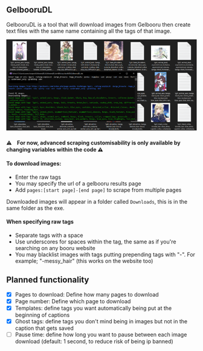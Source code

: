 ## GelbooruDL

GelbooruDL is a tool that will download images from Gelbooru then create text files with the same name containing all the tags of that image.

<img src="https://github.com/hopto-dot/Gelbooru-Downloader/blob/master/GBDL.png?raw=true" width="700">

#### ⚠　For now, advanced scraping customisability is only available by changing variables within the code ⚠

#### To download images:
* Enter the raw tags
* You may specify the url of a gelbooru results page
* Add `pages:[start page]-[end page]` to scrape from multiple pages

Downloaded images will appear in a folder called `Downloads`, this is in the same folder as the exe.

#### When specifying raw tags
* Separate tags with a space
* Use underscores for spaces within the tag, the same as if you're searching on any booru website
* You may blacklist images with tags putting prepending tags with "-". For example; "-messy_hair" (this works on the website too)

## Planned functionality
- [X] Pages to download: Define how many pages to download
- [X] Page number: Define which page to download
- [X] Templates: define tags you want automatically being put at the beginning of captions
- [X] Ghost tags: define tags you don't mind being in images but not in the caption that gets saved
- [ ] Pause time: define how long you want to pause between each image download (default: 1 second, to reduce risk of being ip banned)
